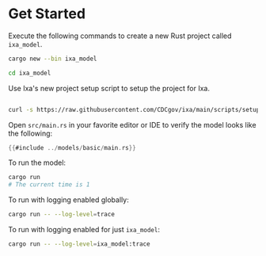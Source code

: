 # Get Started

Execute the following commands to create a new Rust project called `ixa_model`.

```bash
cargo new --bin ixa_model

cd ixa_model

```

Use Ixa's new project setup script to setup the project for Ixa.

```bash

curl -s https://raw.githubusercontent.com/CDCgov/ixa/main/scripts/setup_new_ixa_project.sh | sh -s
```

Open `src/main.rs` in your favorite editor or IDE to verify the model looks like the following:

```rust
{{#include ../models/basic/main.rs}}
```

To run the model:

```bash
cargo run
# The current time is 1
```

To run with logging enabled globally:

```bash
cargo run -- --log-level=trace
```

To run with logging enabled for just `ixa_model`:

```bash
cargo run -- --log-level=ixa_model:trace
```

